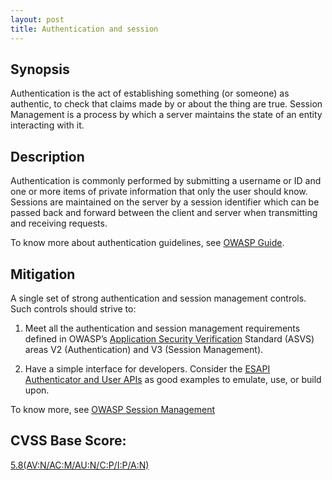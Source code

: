```yaml
---
layout: post
title: Authentication and session 
---
```

<!---
Authentication
-->
Synopsis
---------------
Authentication is the act of establishing something (or someone) as authentic, to check that claims made by or about the thing are true. Session Management is a process by which a server maintains the state of an entity interacting with it.

Description
-----------------
Authentication is commonly performed by submitting a username or ID and one or more items of private information that only the user should know. 
Sessions are maintained on the server by a session identifier which can be passed back and forward between the client and server when transmitting and receiving requests. 

To know more about authentication guidelines, see [OWASP Guide](https://www.owasp.org/index.php/Guide_to_Authentication).

Mitigation
---------------
A single set of strong authentication and session management controls. Such controls should strive to:

1) Meet all the authentication and session management requirements defined in OWASP’s [Application Security Verification](https://www.owasp.org/index.php/ASVS)  Standard (ASVS) areas V2 (Authentication) and V3 (Session Management).

2) Have a simple interface for developers. Consider the [ESAPI Authenticator and User APIs](http://owasp-esapi-java.googlecode.com/svn/trunk_doc/latest/org/owasp/esapi/Authenticator.html) as good examples to emulate, use, or build upon.

To know more, see
[OWASP Session Management](https://www.owasp.org/index.php/Session_Management_Cheat_Sheet)

CVSS Base Score:
----------------------------
[5.8(AV:N/AC:M/AU:N/C:P/I:P/A:N)](http://nvd.nist.gov/cvss.cfm?vector=(AV:N/AC:M/AU:N/C:P/I:P/A:N&version=2.0))

